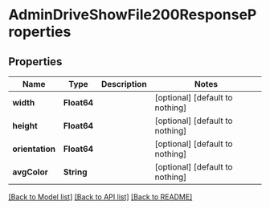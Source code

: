 # AdminDriveShowFile200ResponseProperties


## Properties
Name | Type | Description | Notes
------------ | ------------- | ------------- | -------------
**width** | **Float64** |  | [optional] [default to nothing]
**height** | **Float64** |  | [optional] [default to nothing]
**orientation** | **Float64** |  | [optional] [default to nothing]
**avgColor** | **String** |  | [optional] [default to nothing]


[[Back to Model list]](../README.md#models) [[Back to API list]](../README.md#api-endpoints) [[Back to README]](../README.md)


